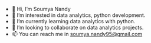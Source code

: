 - 👋 Hi, I’m Soumya Nandy
- 👀 I’m interested in data analytics, python development.
- 🌱 I’m currently learning data analytics with python.
- 💞️ I’m looking to collaborate on data analytics projects.
- 📫 You can reach me in soumya.nandy95@gmail.com 

<!---
Soumya-Nandy/Soumya-Nandy is a ✨ special ✨ repository because its `README.md` (this file) appears on your GitHub profile.
You can click the Preview link to take a look at your changes.
--->
